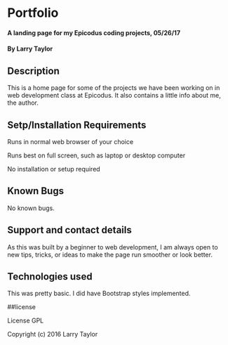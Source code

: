 # Portfolio
#### A landing page for my Epicodus coding projects, 05/26/17
#### By Larry Taylor

## Description


This is a home page for some of the projects we have been working on in web development class at Epicodus. It also contains a little info about me, the author.

## Setp/Installation Requirements

Runs in normal web browser of your choice

Runs best on full screen, such as laptop or desktop computer

No installation or setup required

## Known Bugs

No known bugs. 

## Support and contact details

As this was built by a beginner to web development, I am always open to new tips, tricks, or ideas to make the page run smoother or look better.

## Technologies used

This was pretty basic. I did have Bootstrap styles implemented. 

##license

License GPL

Copyright (c) 2016 Larry Taylor

